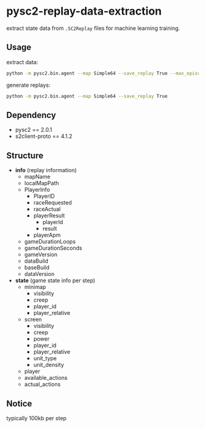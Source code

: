 # pysc2-replay-data-extraction

extract state data from `.SC2Replay` files for machine learning training.

## Usage

extract data:

```bash
python -m pysc2.bin.agent --map Simple64 --save_replay True --max_episodes 1 --parallel 8 (on Linux)
```

generate replays:

```bash
python -m pysc2.bin.agent --map Simple64 --save_replay True
```

## Dependency

- pysc2 == 2.0.1
- s2client-proto == 4.1.2

## Structure

- **info** (replay information)
  - mapName
  - localMapPath
  - PlayerInfo
    - PlayerID
    - raceRequested
    - raceActual
    - playerResult
      - playerId
      - result
    - playerApm
  - gameDurationLoops
  - gameDurationSeconds
  - gameVersion
  - dataBuild
  - baseBuild
  - dataVersion
- **state** (game state info per step)
  - minimap
    - visibility
    - creep
    - player_id
    - player_relative
  - screen
    - visibility
    - creep
    - power
    - player_id
    - player_relative
    - unit_type
    - unit_density
  - player
  - available_actions
  - actual_actions

## Notice

typically 100kb per step
